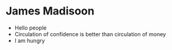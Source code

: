 James Madisoon 
 ============== 
* Hello people
* Circulation of confidence is better than circulation of money
* I am hungry
